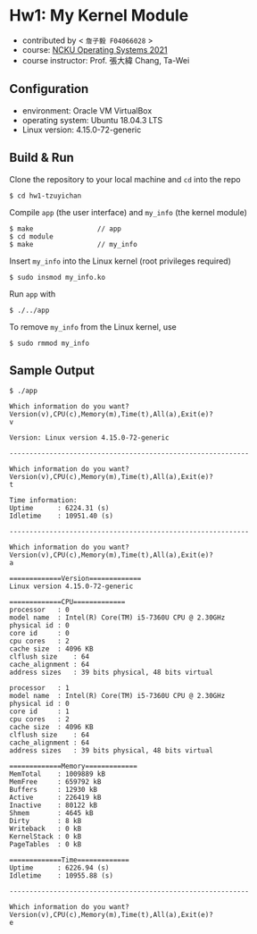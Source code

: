 # Hw1: My Kernel Module
* contributed by < `詹子毅 F04066028` >  
* course: [NCKU Operating Systems 2021](http://class-qry.acad.ncku.edu.tw/syllabus/online_display.php?syear=0110&sem=1&co_no=F720800&class_code=)  
* course instructor: Prof. 張大緯 Chang, Ta-Wei  

## Configuration
* environment: Oracle VM VirtualBox  
* operating system: Ubuntu 18.04.3 LTS  
* Linux version: 4.15.0-72-generic  

## Build & Run
Clone the repository to your local machine and `cd` into the repo  
```
$ cd hw1-tzuyichan
```
Compile `app` (the user interface) and `my_info` (the kernel module)  
```
$ make                // app
$ cd module
$ make                // my_info
```
Insert `my_info` into the Linux kernel (root privileges required)  
```
$ sudo insmod my_info.ko
```
Run `app` with  
```
$ ./../app
```
To remove `my_info` from the Linux kernel, use  
```
$ sudo rmmod my_info
```

## Sample Output
```
$ ./app

Which information do you want?
Version(v),CPU(c),Memory(m),Time(t),All(a),Exit(e)?
v

Version: Linux version 4.15.0-72-generic

------------------------------------------------------------

Which information do you want?
Version(v),CPU(c),Memory(m),Time(t),All(a),Exit(e)?
t

Time information:
Uptime		: 6224.31 (s)
Idletime	: 10951.40 (s)

------------------------------------------------------------

Which information do you want?
Version(v),CPU(c),Memory(m),Time(t),All(a),Exit(e)?
a

=============Version=============
Linux version 4.15.0-72-generic

=============CPU=============
processor	: 0
model name	: Intel(R) Core(TM) i5-7360U CPU @ 2.30GHz
physical id	: 0
core id		: 0
cpu cores	: 2
cache size	: 4096 KB
clflush size	: 64
cache_alignment : 64
address sizes	: 39 bits physical, 48 bits virtual

processor	: 1
model name	: Intel(R) Core(TM) i5-7360U CPU @ 2.30GHz
physical id	: 0
core id		: 1
cpu cores	: 2
cache size	: 4096 KB
clflush size	: 64
cache_alignment : 64
address sizes	: 39 bits physical, 48 bits virtual

=============Memory=============
MemTotal    : 1009889 kB
MemFree     : 659792 kB
Buffers     : 12930 kB
Active      : 226419 kB
Inactive    : 80122 kB
Shmem       : 4645 kB
Dirty       : 8 kB
Writeback   : 0 kB
KernelStack : 0 kB
PageTables  : 0 kB

=============Time=============
Uptime      : 6226.94 (s)
Idletime    : 10955.88 (s)

------------------------------------------------------------

Which information do you want?
Version(v),CPU(c),Memory(m),Time(t),All(a),Exit(e)?
e
```
